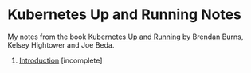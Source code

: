 # Kubernetes Up and Running Notes
My notes from the book [Kubernetes Up and Running](http://shop.oreilly.com/product/0636920043874.do) by Brendan Burns, Kelsey Hightower and Joe Beda.

1. [Introduction](chapter1.md) [incomplete]